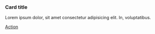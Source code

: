 <div class="au-card au-body">
    <div class="au-card__inner">
        <h3 class="au-card__title">Card title</h3>
            <p>Lorem ipsum dolor, sit amet consectetur adipisicing elit. In, voluptatibus.</p>
    </div>
    <div class="au-card__footer">
        <a href="#">Action</a>
    </div>
</div>
